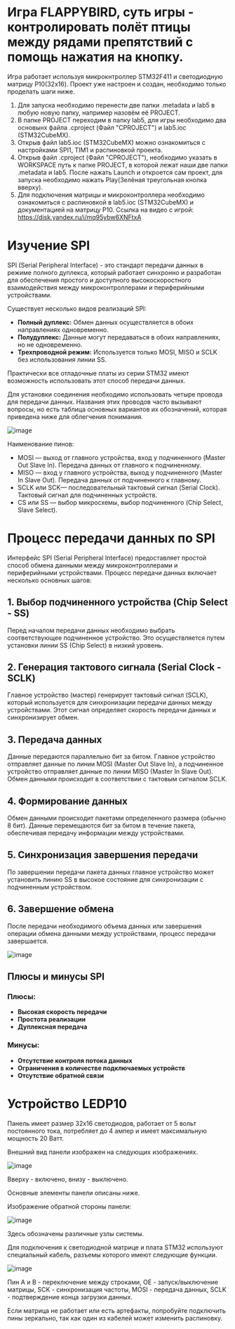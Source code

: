 # Игра FLAPPYBIRD, суть игры - контролировать полёт птицы между рядами препятствий с помощь нажатия на кнопку.
Игра работает используя микрокнтроллер STM32F411 и светодиодную матрицу P10(32х16). Проект уже настроен и создан, необходимо только проделать шаги ниже.
1. Для запуска необходимо перенести две папки .metadata и lab5 в любую новую папку, например назовём её PROJECT.
2. В папке PROJECT переходим в папку lab5, для игры необходимо два основынх файла .cproject (Файл "CPROJECT") и lab5.ioc (STM32CubeMX).
3. Открыв файл lab5.ioc (STM32CubeMX) можно ознакомиться с настройками SPI1, TIM1 и распиновкой проекта.
4. Открыв файл .cproject (Файл "CPROJECT"), необходимо указать в WORKSPACE путь к папке PROJECT, в которой лежат наши две папки .metadata и lab5. После нажать 
   Launch и откроется сам проект, для запуска необходимо нажать Play(Зелёная треугольная кнопка вверху).
5. Для подключения матрицы и микроконтроллера необходимо ознакомиться с распиновкой в lab5.ioc (STM32CubeMX) и документацией на матрицу P10.
Ссылка на видео с игрой: https://disk.yandex.ru/i/mq95ybw6XNFtxA

# Изучение SPI
SPI (Serial Peripheral Interface) - это стандарт передачи данных в режиме полного дуплекса, который работает синхронно и разработан для обеспечения простого и доступного высокоскоростного взаимодействия между микроконтроллерами и периферийными устройствами.

Существует несколько видов реализаций SPI:
- **Полный дуплекс:** Обмен данных осуществляется в обоих направлениях одновременно.
- **Полудуплекс:** Данные могут передаваться в обоих направлениях, но не одновременно.
- **Трехпроводной режим:** Используется только MOSI, MISO и SCLK без использования линии SS.

Практически все отладочные платы из серии STM32 имеют возможность использовать этот способ передачи данных.

Для установки соединения необходимо использовать четыре провода для передачи данных. Названия этих проводов часто вызывают вопросы, но есть таблица основных вариантов их обозначений, которая приведена ниже для облегчения понимания.

![image](https://github.com/GreyRaccoon159/Flappy_Bird/assets/152299663/3b039fbb-b2ba-4d67-b678-f7371cfc2476)


Наименование пинов:
- MOSI — выход от главного устройства, вход у подчиненного (Master Out Slave In). Передача данных от главного к подчиненному.
- MISO — вход у главного устройства, выход у подчиненного (Master In Slave Out). Передача данных от подчиненного к главному.
- SCLK или SCK— последовательный тактовый сигнал (Serial Clock). Тактовый сигнал для подчиненных устройств.
- CS или SS — выбор микросхемы, выбор подчиненного (Chip Select, Slave Select). 

# Процесс передачи данных по SPI

Интерфейс SPI (Serial Peripheral Interface) предоставляет простой способ обмена данными между микроконтроллерами и периферийными устройствами. Процесс передачи данных включает несколько основных шагов:

## 1. Выбор подчиненного устройства (Chip Select - SS)

Перед началом передачи данных необходимо выбрать соответствующее подчиненное устройство. Это осуществляется путем установки линии SS (Chip Select) в низкий уровень.

## 2. Генерация тактового сигнала (Serial Clock - SCLK)

Главное устройство (мастер) генерирует тактовый сигнал (SCLK), который используется для синхронизации передачи данных между устройствами. Этот сигнал определяет скорость передачи данных и синхронизирует обмен.

## 3. Передача данных

Данные передаются параллельно бит за битом. Главное устройство отправляет данные по линии MOSI (Master Out Slave In), а подчиненное устройство отправляет данные по линии MISO (Master In Slave Out). Обмен данными происходит в соответствии с тактовым сигналом SCLK.

## 4. Формирование данных

Обмен данными происходит пакетами определенного размера (обычно 8 бит). Данные перемещаются бит за битом в течение пакета, обеспечивая передачу информации между устройствами.

## 5. Синхронизация завершения передачи

По завершении передачи пакета данных главное устройство может установить линию SS в высокое состояние для синхронизации с подчиненным устройством.

## 6. Завершение обмена

После передачи необходимого объема данных или завершения операции обмена данными между устройствами, процесс передачи завершается.

![image](https://github.com/GreyRaccoon159/Flappy_Bird/assets/152299663/0faac8b4-420b-4b9a-b7d7-23ba13120459)


## Плюсы и минусы SPI

### Плюсы:
- **Высокая скорость передачи**
- **Простота реализации**
- **Дуплексная передача**

### Минусы:
- **Отсутствие контроля потока данных**
- **Ограничения в количестве подключаемых устройств**
- **Отсутствие обратной связи**

# Устройство LEDP10
Панель имеет размер 32x16 светодиодов, работает от 5 вольт постоянного тока, потребляет до 4 ампер и имеет максимальную мощность 20 Ватт.

Внешний вид панели изображен на следующих изображениях.

![image](https://github.com/GreyRaccoon159/Flappy_Bird/assets/152299663/ff2f5745-aeb6-46fe-8891-1f992e4c7615)

Вверху - включено, внизу - выключено.

Основные элементы панели описаны ниже.

Изображение обратной стороны панели:

![image](https://github.com/GreyRaccoon159/Flappy_Bird/assets/152299663/f44ba25d-da5f-42ae-8664-b8c8c9a650c3)

Здесь обозначены различные узлы системы.

Для подключения к светодиодной матрице и плата STM32 используют специальный кабель, разъемы которого имеют следующие функции.

![image](https://github.com/GreyRaccoon159/Flappy_Bird/assets/152299663/61fd1cc0-15bc-46f3-b9d4-764ab96bb972)

Пин A и B - переключение между строками, OE - запуск/выключение матрицы, SCK - синхронизация частоты, MOSI - передача данных, SCLK - подтверждение конца загрузки данных.

Если матрица не работает или есть артефакты, попробуйте подключить пины зеркально, так как один из кабелей может изменить распиновку.

